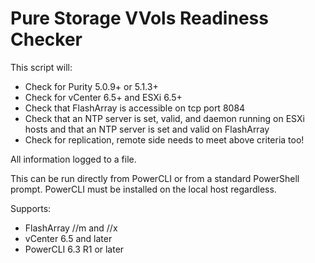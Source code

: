 # Pure Storage VVols Readiness Checker

This script will:
* Check for Purity 5.0.9+ or 5.1.3+
* Check for vCenter 6.5+ and ESXi 6.5+
* Check that FlashArray is accessible on tcp port 8084
* Check that an NTP server is set, valid, and daemon running on ESXi hosts and that an NTP server is set and valid on FlashArray
* Check for replication, remote side needs to meet above criteria too!

All information logged to a file.

This can be run directly from PowerCLI or from a standard PowerShell prompt. PowerCLI must be installed on the local host regardless.

Supports:
* FlashArray //m and //x
* vCenter 6.5 and later
* PowerCLI 6.3 R1 or later
